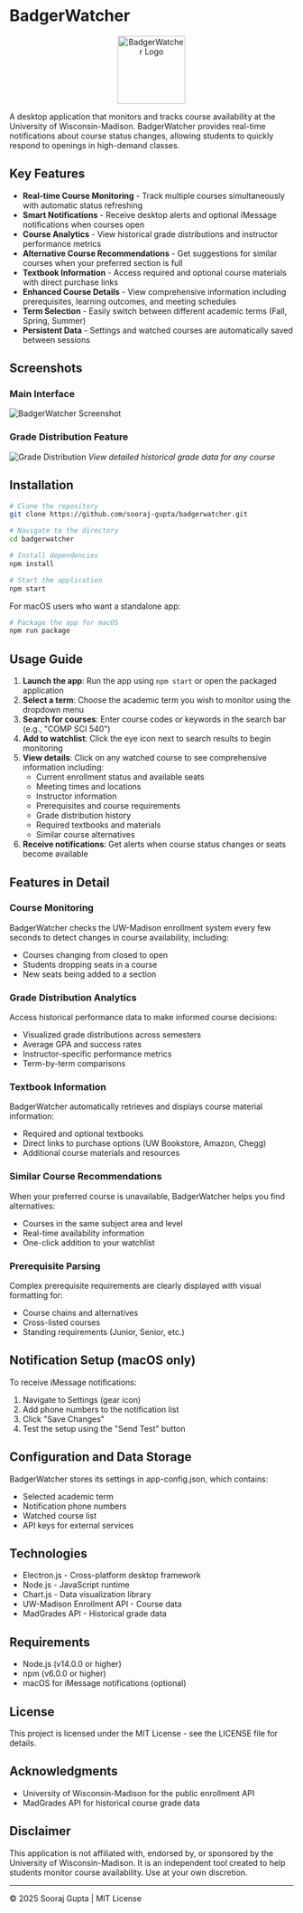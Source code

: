 # BadgerWatcher

<p align="center">
  <img src="badgerwatcher.png" width="120" height="120" alt="BadgerWatcher Logo">
</p>

A desktop application that monitors and tracks course availability at the University of Wisconsin-Madison. BadgerWatcher provides real-time notifications about course status changes, allowing students to quickly respond to openings in high-demand classes.

## Key Features

- **Real-time Course Monitoring** - Track multiple courses simultaneously with automatic status refreshing
- **Smart Notifications** - Receive desktop alerts and optional iMessage notifications when courses open
- **Course Analytics** - View historical grade distributions and instructor performance metrics
- **Alternative Course Recommendations** - Get suggestions for similar courses when your preferred section is full
- **Textbook Information** - Access required and optional course materials with direct purchase links
- **Enhanced Course Details** - View comprehensive information including prerequisites, learning outcomes, and meeting schedules
- **Term Selection** - Easily switch between different academic terms (Fall, Spring, Summer)
- **Persistent Data** - Settings and watched courses are automatically saved between sessions

## Screenshots

### Main Interface
![BadgerWatcher Screenshot](screenshot.png)

### Grade Distribution Feature
![Grade Distribution](grade_distribution.png)
*View detailed historical grade data for any course*

## Installation

```bash
# Clone the repository
git clone https://github.com/sooraj-gupta/badgerwatcher.git

# Navigate to the directory
cd badgerwatcher

# Install dependencies
npm install

# Start the application
npm start
```

For macOS users who want a standalone app:
```bash
# Package the app for macOS
npm run package
```

## Usage Guide

1. **Launch the app**: Run the app using `npm start` or open the packaged application
2. **Select a term**: Choose the academic term you wish to monitor using the dropdown menu
3. **Search for courses**: Enter course codes or keywords in the search bar (e.g., "COMP SCI 540")
4. **Add to watchlist**: Click the eye icon next to search results to begin monitoring
5. **View details**: Click on any watched course to see comprehensive information including:
   - Current enrollment status and available seats
   - Meeting times and locations
   - Instructor information
   - Prerequisites and course requirements
   - Grade distribution history
   - Required textbooks and materials
   - Similar course alternatives
6. **Receive notifications**: Get alerts when course status changes or seats become available

## Features in Detail

### Course Monitoring
BadgerWatcher checks the UW-Madison enrollment system every few seconds to detect changes in course availability, including:
- Courses changing from closed to open
- Students dropping seats in a course
- New seats being added to a section

### Grade Distribution Analytics
Access historical performance data to make informed course decisions:
- Visualized grade distributions across semesters
- Average GPA and success rates
- Instructor-specific performance metrics
- Term-by-term comparisons

### Textbook Information
BadgerWatcher automatically retrieves and displays course material information:
- Required and optional textbooks
- Direct links to purchase options (UW Bookstore, Amazon, Chegg)
- Additional course materials and resources

### Similar Course Recommendations
When your preferred course is unavailable, BadgerWatcher helps you find alternatives:
- Courses in the same subject area and level
- Real-time availability information
- One-click addition to your watchlist

### Prerequisite Parsing
Complex prerequisite requirements are clearly displayed with visual formatting for:
- Course chains and alternatives
- Cross-listed courses
- Standing requirements (Junior, Senior, etc.)

## Notification Setup (macOS only)

To receive iMessage notifications:
1. Navigate to Settings (gear icon)
2. Add phone numbers to the notification list
3. Click "Save Changes"
4. Test the setup using the "Send Test" button

## Configuration and Data Storage

BadgerWatcher stores its settings in app-config.json, which contains:
- Selected academic term
- Notification phone numbers
- Watched course list
- API keys for external services

## Technologies

- Electron.js - Cross-platform desktop framework
- Node.js - JavaScript runtime
- Chart.js - Data visualization library
- UW-Madison Enrollment API - Course data
- MadGrades API - Historical grade data

## Requirements

- Node.js (v14.0.0 or higher)
- npm (v6.0.0 or higher)
- macOS for iMessage notifications (optional)

## License

This project is licensed under the MIT License - see the LICENSE file for details.

## Acknowledgments

- University of Wisconsin-Madison for the public enrollment API
- MadGrades API for historical course grade data

## Disclaimer

This application is not affiliated with, endorsed by, or sponsored by the University of Wisconsin-Madison. It is an independent tool created to help students monitor course availability. Use at your own discretion.

---

© 2025 Sooraj Gupta | MIT License